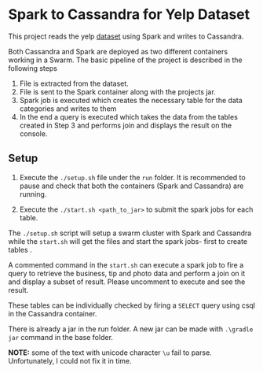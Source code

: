 # Spark to Cassandra for Yelp Dataset

This project reads the yelp [dataset](https://www.yelp.com/dataset_challenge/dataset) using Spark and writes 
to Cassandra.

Both Cassandra and Spark are deployed as two different containers 
working in a Swarm. The basic pipeline of the project is described in the following steps
1. File is extracted from the dataset.
2. File is sent to the Spark container along with the projects jar. 
3. Spark job is executed which creates the necessary table for the data categories 
and writes to them 
4. In the end a query is executed which takes the data from the tables created in
Step 3 and performs join and displays the result on the console. 


## Setup 
1. Execute the `./setup.sh` file under the `run` folder. It is recommended to pause and check that both the containers 
(Spark and Cassandra) are running. 

2. Execute the `./start.sh <path_to_jar>` to submit the spark jobs for each table. 

The `./setup.sh` script will setup a swarm cluster with Spark and Cassandra 
while the `start.sh` will get the files and start the spark jobs- 
first to create tables . 

A commented command in the `start.sh` can execute a spark job to fire 
a query to retrieve the business, tip and photo data and perform a join on it and display a subset of result.
Please uncomment to execute and see the result. 

These tables can be individually checked by  firing a `SELECT` query 
using csql in the Cassandra container. 


There is already a jar in the run folder. A new jar can be made with 
`.\gradle jar` command in the base folder. 

**NOTE:** some of the text with unicode character `\u` fail to parse. Unfortunately, I could not fix it in time.  
